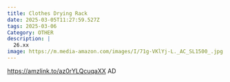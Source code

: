 ```yaml
---
title: Clothes Drying Rack
date: 2025-03-05T11:27:59.527Z
tags: 2025-03-06
Category: OTHER
description: |
  26.xx 
image: https://m.media-amazon.com/images/I/71g-VKlYj-L._AC_SL1500_.jpg
---
```

https://amzlink.to/az0rYLQcuqaXX   AD